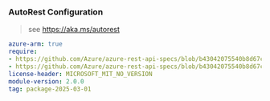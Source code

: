 ### AutoRest Configuration

> see https://aka.ms/autorest

``` yaml
azure-arm: true
require:
- https://github.com/Azure/azure-rest-api-specs/blob/b43042075540b8d67cce7d3d9f70b9b9f5a359da/specification/quota/resource-manager/readme.md
- https://github.com/Azure/azure-rest-api-specs/blob/b43042075540b8d67cce7d3d9f70b9b9f5a359da/specification/quota/resource-manager/readme.go.md
license-header: MICROSOFT_MIT_NO_VERSION
module-version: 2.0.0
tag: package-2025-03-01
```